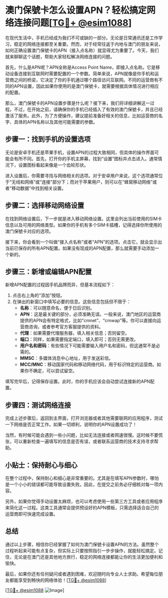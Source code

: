 # 澳门保號卡怎么设置APN？轻松搞定网络连接问题[[TG💪+ @esim1088](https://t.me/s/esim1088)]

在现代生活中，手机已经成为我们不可或缺的一部分。无论是日常通讯还是工作学习，稳定的网络连接都至关重要。然而，对于经常往返于内地与澳门的朋友来说，如何正确设置澳门保號卡的APN（接入点名称）就显得尤为重要了。今天，我们就来聊聊这个话题，帮助大家轻松解决网络连接的问题。

首先，什么是APN呢？APN全称是Access Point Name，即接入点名称。它是移动设备连接到互联网时需要配置的一个参数。简单来说，APN就像是你手机和运营商之间的桥梁，它决定了你的手机通过哪个路径访问互联网。不同的运营商有不同的APN设置，因此如果你使用的是澳门保號卡，就需要根据具体情况进行相应的配置。

那么，澳门保號卡的APN设置步骤是什么呢？接下来，我们将详细讲解这一过程。不过，在开始之前，请确保你的手机已经插入了有效的澳门保號卡，并且已经激活了服务。此外，为了方便操作，建议提前准备好相关的信息，比如运营商的名字、具体的APN名称以及其他可能需要的参数。

## 步骤一：找到手机的设置选项

无论是安卓手机还是苹果手机，设置APN的过程大致相同，但具体的操作界面可能会有所不同。首先，打开你的手机主屏幕，找到“设置”图标并点击进入。通常情况下，设置图标看起来像是一个齿轮形状。

进入设置后，你需要寻找与网络相关的选项。对于安卓用户来说，这个选项通常位于“无线和网络”或“连接”部分下；而对于苹果用户，则可以在“蜂窝移动网络”或者“移动数据”中找到相关设置。

## 步骤二：选择移动网络设置

在找到网络设置后，下一步就是进入移动网络设置。这里会列出当前使用的SIM卡信息以及可用的网络类型。如果你的手机有多个SIM卡插槽，记得选择你所使用的澳门保號卡对应的选项。

接下来，你会看到一个叫做“接入点名称”或者“APN”的选项。点击它，就会显示出当前已保存的所有APN配置。如果没有现成的APN配置，那么就需要手动添加一个新的。

## 步骤三：新增或编辑APN配置

新增APN配置的过程因手机品牌而异，但基本流程如下：

1. 点击右上角的“添加”按钮。
2. 在弹出的新窗口中填写必要的信息。这些信息包括但不限于：
   - **名称**：可以随意命名，便于日后识别。
   - **APN**：这是最关键的部分，必须准确无误。一般来说，澳门地区的运营商提供的APN会有特定格式，比如“cmnet”、“cmwap”等。你可以直接向运营商咨询，或者参考官方客服提供的资料。
   - **代理**：如果需要代理服务器，填入相关信息；否则留空。
   - **端口**：同样，如果需要指定端口，填入即可；否则无需更改。
   - **用户名和密码**：有些情况下可能需要输入用户名和密码，但这通常不是必需的。
   - **MMSC**：多媒体消息中心地址，用于发送彩信。
   - **MCC/MNC**：移动国家代码和移动网络代码，用于标识特定的运营商。如果你不确定，可以尝试留空。

填写完毕后，记得保存设置。此时，你的手机应该会自动尝试连接新的APN配置。

## 步骤四：测试网络连接

完成上述步骤后，返回到主界面，打开浏览器或者其他需要联网的应用程序，测试一下网络是否正常工作。如果一切顺利，说明你的APN设置成功了！

当然，有时候可能会遇到一些小问题，比如无法连接或者网速很慢。这时候不要慌张，可以重新检查一遍填写的信息是否有误，或者联系运营商的技术支持寻求帮助。

## 小贴士：保持耐心与细心

在整个过程中，保持耐心和细心是非常重要的。尤其是在填写APN参数时，哪怕是一个小小的错误都可能导致设置失败。因此，在提交之前务必仔细核对每一项内容。

另外，如果你觉得手动设置太麻烦，也可以考虑使用一些第三方工具或者应用程序来简化这一过程。这类工具通常会提供预设好的APN模板，只需选择适合自己的运营商即可快速完成设置。

## 总结

通过以上步骤，相信你已经掌握了如何为澳门保號卡设置APN的方法。虽然整个过程听起来可能有点复杂，但实际上只要按照指引一步步操作，就能轻松搞定。记住，无论是在澳门还是其他地方旅行，稳定的网络连接都能让你的生活更加便利和愉快。

最后，如果你还有任何疑问或者遇到困难，欢迎随时向专业人士求助。希望每位朋友都能享受到畅快的网络体验！[[TG💪+ @esim1088](https://t.me/s/esim1088)]

[[TG💪+ @esim1088](https://t.me/s/esim1088) ![Image](https://i.postimg.cc/4NQfJmqS/Snipaste-2025-05-13-00-14-12.png)]